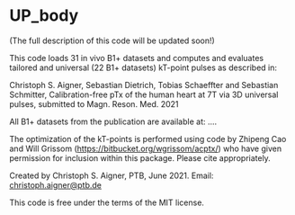 # UP_body
(The full description of this code will be updated soon!)

This code loads 31 in vivo B1+ datasets and computes and evaluates tailored and 
universal (22 B1+ datasets) kT-point pulses as described in:

Christoph S. Aigner, Sebastian Dietrich, Tobias Schaeffter and Sebastian
Schmitter, Calibration-free pTx of the human heart at 7T via 3D universal 
pulses, submitted to Magn. Reson. Med. 2021

All B1+ datasets from the publication are available at: ....

The optimization of the kT-points is performed using code by Zhipeng Cao 
and Will Grissom (https://bitbucket.org/wgrissom/acptx/) who have given 
permission for inclusion within this package. Please cite appropriately.

Created by Christoph S. Aigner, PTB, June 2021.
Email: christoph.aigner@ptb.de

This code is free under the terms of the MIT license.

